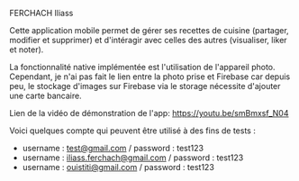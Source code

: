 FERCHACH Iliass

Cette application mobile permet de gérer ses recettes de cuisine (partager, modifier et supprimer) et d'intéragir avec celles des autres (visualiser, liker et noter).

La fonctionnalité native implémentée est l'utilisation de l'appareil photo. Cependant, je n'ai pas fait le lien entre la photo prise et Firebase car depuis peu, le stockage d'images sur Firebase via le storage nécessite d'ajouter une carte bancaire.

Lien de la vidéo de démonstration de l'app: https://youtu.be/smBmxsf_N04

Voici quelques compte qui peuvent être utilisé à des fins de tests :
  - username : test@gmail.com / password : test123
  - username : iliass.ferchach@gmail.com / password : test123
  - username : ouistiti@gmail.com / password : test123
